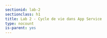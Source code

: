 ```yaml
---
sectionid: lab-2
sectionclass: h1
title: Lab 2 - Cycle de vie dans App Service
type: nocount
is-parent: yes
---
```

